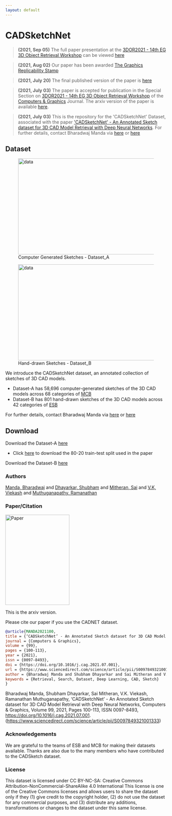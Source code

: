 ```yaml
---
layout: default
---
```


# CADSketchNet
>**(2021, Sep 05)** The full paper presentation at the [3DOR2021 - 14th EG 3D Object Retrieval Workshop](https://3dor2021.github.io/index.html) can be viewed [here](https://www.youtube.com/watch?v=snvcuHgJi-k&ab_channel=EG3DOR2021)

>**(2021, Aug 02)** Our paper has been awarded [The Graphics Replicability Stamp](http://www.replicabilitystamp.org/#https-github-com-bharadwaj-manda-cadsketchnet)

>**(2021, July 20)** The final published version of the paper is [here](https://www.sciencedirect.com/science/article/pii/S0097849321001333)

> **(2021, July 03)** The paper is accepted for publication in the Special Section on [3DOR2021 - 14th EG 3D Object Retrieval Workshop](https://3dor2021.github.io/index.html) of the [Computers & Graphics](https://www.journals.elsevier.com/computers-and-graphics) Journal. The arxiv version of the paper is available [here](https://arxiv.org/pdf/2107.06212.pdf).

> **(2021, July 03)** This is the repository for the 'CADSketchNet' Dataset, associated with the paper ['CADSketchNet' - An Annotated Sketch dataset for 3D CAD Model Retrieval with Deep Neural Networks](https://www.sciencedirect.com/science/article/pii/S0097849321001333). For further details, contact Bharadwaj Manda via [here](https://www.linkedin.com/in/bharadwaj-manda-9730ab114/) or [here](bharadwaj-manda.github.io/)

## Dataset

<figure>
  <img src="comp-gen.png" alt="data" width="500" height="300"/>
  <figcaption>Computer Generated Sketches - Dataset_A</figcaption>
</figure>


<figure>
  <img src="hand_drawn.png" alt="data" width="500" height="300"/>
  <figcaption>Hand-drawn Sketches - Dataset_B</figcaption>
</figure>


We introduce the CADSketchNet dataset, an annotated collection of sketches of 3D CAD models.
- Dataset-A has 58,696 computer-generated sketches of the 3D CAD models across 68 categories of [MCB](https://mechanical-components.herokuapp.com/)
- Dataset-B has 801 hand-drawn sketches of the 3D CAD models across 42 categories of [ESB](https://engineering.purdue.edu/cdesign/wp/downloads/)

For further details, contact Bharadwaj Manda via [here](https://www.linkedin.com/in/bharadwaj-manda-9730ab114/) or [here](https://bharadwaj-manda.netlify.app/)

## Download

Download the Dataset-A [here](https://drive.google.com/file/d/1kH6Bpt6IWIEOZxcu1vVBK9Bd9WG84kTk/view?usp=sharing)
- Click [here](https://drive.google.com/file/d/1ZUaO4iKDTjz7j9LDSNW8_qpFpqHpDil2/view?usp=sharing) to download the 80-20 train-test split used in the paper

Download the Dataset-B [here](https://drive.google.com/file/d/10XRLO7T58Lq54YtL7wX3CJ1VpsFUo2nW/view?usp=sharing)

### Authors

<a href="bharadwaj-manda.github.io/">Manda, Bharadwaj</a> and <a href="https://www.linkedin.com/in/shubham-dhayarkar-a16a75153/?originalSubdomain=in">Dhayarkar, Shubham</a> and <a href="https://smj007.github.io/">Mitheran, Sai</a> and <a href="https://vkviekash-homepage.github.io/">V.K, Viekash</a> and <a href="https://ed.iitm.ac.in/~raman/">Muthuganapathy, Ramanathan</a>

### Paper/Citation

<a href="https://arxiv.org/pdf/2107.06212.pdf" target="_blank"><img src="paper.png" alt="Paper" class="paper" width="200" height="282"/></a>

This is the arxiv version.

Please cite our paper if you use the CADNET dataset.

```bibtex
@article{MANDA2021100,
title = {‘CADSketchNet’ - An Annotated Sketch dataset for 3D CAD Model Retrieval with Deep Neural Networks},
journal = {Computers & Graphics},
volume = {99},
pages = {100-113},
year = {2021},
issn = {0097-8493},
doi = {https://doi.org/10.1016/j.cag.2021.07.001},
url = {https://www.sciencedirect.com/science/article/pii/S0097849321001333},
author = {Bharadwaj Manda and Shubham Dhayarkar and Sai Mitheran and V.K. Viekash and Ramanathan Muthuganapathy},
keywords = {Retrieval, Search, Dataset, Deep Learning, CAD, Sketch}
}
```

Bharadwaj Manda, Shubham Dhayarkar, Sai Mitheran, V.K. Viekash, Ramanathan Muthuganapathy,
‘CADSketchNet’ - An Annotated Sketch dataset for 3D CAD Model Retrieval with Deep Neural Networks,
Computers & Graphics,
Volume 99, 2021,
Pages 100-113, ISSN 0097-8493,
https://doi.org/10.1016/j.cag.2021.07.001.
(https://www.sciencedirect.com/science/article/pii/S0097849321001333)


### Acknowledgements

We are grateful to the teams of ESB and MCB for making their datasets available. Thanks are also due to the many members who have contributed to the CADSketch dataset.

### License

This dataset is licensed under CC BY-NC-SA: Creative Commons Attribution-NonCommercial-ShareAlike 4.0 International This license is one of the Creative Commons licenses and allows users to share the dataset only if they (1) give credit to the copyright holder, (2) do not use the dataset for any commercial purposes, and (3) distribute any additions, transformations or changes to the dataset under this same license.
